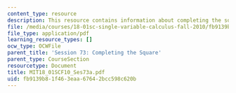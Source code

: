 ```yaml
---
content_type: resource
description: This resource contains information about completing the square.
file: /media/courses/18-01sc-single-variable-calculus-fall-2010/fb9139b81f463eaa67642bcc598c620b_MIT18_01SCF10_Ses73a.pdf
file_type: application/pdf
learning_resource_types: []
ocw_type: OCWFile
parent_title: 'Session 73: Completing the Square'
parent_type: CourseSection
resourcetype: Document
title: MIT18_01SCF10_Ses73a.pdf
uid: fb9139b8-1f46-3eaa-6764-2bcc598c620b
---
```

